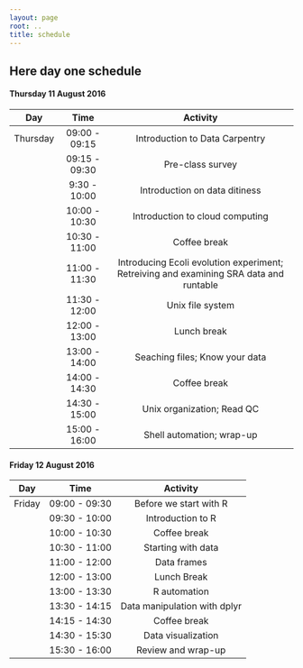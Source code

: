 ```yaml
---
layout: page
root: ..
title: schedule
---
```


## Here day one schedule
#### <a name="22"></a> Thursday 11 August 2016
| Day | Time       | Activity        | 
| ------------- |:-------------:| :-----:|
| Thursday | 09:00 - 09:15    | Introduction to Data Carpentry | 
| | 09:15 - 09:30	| Pre-class survey|
| | 9:30 - 10:00	| Introduction on data ditiness|
| | 10:00 - 10:30 |	Introduction to cloud computing|
| | 10:30 - 11:00 |	Coffee break|
| | 11:00 - 11:30	| Introducing Ecoli evolution experiment; Retreiving and examining SRA data and runtable|
| | 11:30 - 12:00	| Unix file system|
| | 12:00 - 13:00	| Lunch break|
| | 13:00 - 14:00	| Seaching files; Know your data|
| | 14:00 - 14:30	| Coffee break|
| | 14:30 - 15:00	| Unix organization; Read QC|
| | 15:00 - 16:00	| Shell automation; wrap-up|

#### <a name="23"></a> Friday 12 August 2016
| Day | Time       | Activity        | 
| ------------- |:-------------:| :-----:|
| Friday | 09:00 - 09:30		| Before we start with R|
| | 09:30 - 10:00		| Introduction to R|
| | 10:00 - 10:30		| Coffee break|
| | 10:30 - 11:00		| Starting with data|
| | 11:00 - 12:00		| Data frames|
| | 12:00 - 13:00		| Lunch Break|
| | 13:00 - 13:30		| R automation|
| | 13:30 - 14:15		| Data manipulation with dplyr|
| | 14:15 - 14:30		| Coffee break|
| | 14:30 - 15:30		| Data visualization|
| | 15:30 - 16:00		| Review and wrap-up|
